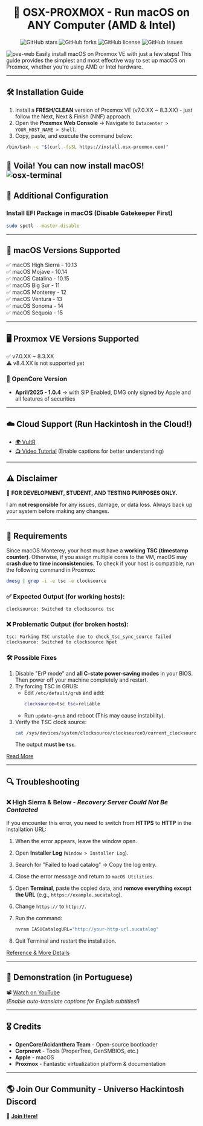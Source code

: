<div align="center">
  
# 🚀 OSX-PROXMOX - Run macOS on ANY Computer (AMD & Intel)

![GitHub stars](https://img.shields.io/github/stars/luchina-gabriel/osx-proxmox?style=flat-square)
![GitHub forks](https://img.shields.io/github/forks/luchina-gabriel/OSX-PROXMOX?style=flat-square)
![GitHub license](https://img.shields.io/github/license/luchina-gabriel/osx-proxmox?style=flat-square)
![GitHub issues](https://img.shields.io/github/issues/luchina-gabriel/osx-proxmox?style=flat-square)

</div>

![pve-web](https://github.com/user-attachments/assets/90935675-f87b-45d2-883d-ac05a96084ab)
Easily install macOS on Proxmox VE with just a few steps! This guide provides the simplest and most effective way to set up macOS on Proxmox, whether you're using AMD or Intel hardware.

---

## 🛠 Installation Guide

1. Install a **FRESH/CLEAN** version of Proxmox VE (v7.0.XX ~ 8.3.XX) - just follow the Next, Next & Finish (NNF) approach.
2. Open the **Proxmox Web Console** → Navigate to `Datacenter > YOUR_HOST_NAME > Shell`.
3. Copy, paste, and execute the command below:

```bash
/bin/bash -c "$(curl -fsSL https://install.osx-proxmox.com)"
```

🎉 Voilà! You can now install macOS!
![osx-terminal](https://github.com/user-attachments/assets/57d87b1e-8254-446d-811e-d0030ca936ae)
---

## 🔧 Additional Configuration

### Install EFI Package in macOS (Disable Gatekeeper First)

```bash
sudo spctl --master-disable
```

---

## 🍏 macOS Versions Supported
✅ macOS High Sierra - 10.13  
✅ macOS Mojave - 10.14  
✅ macOS Catalina - 10.15  
✅ macOS Big Sur - 11  
✅ macOS Monterey - 12  
✅ macOS Ventura - 13  
✅ macOS Sonoma - 14  
✅ macOS Sequoia - 15  

---

## 🖥 Proxmox VE Versions Supported
✅ v7.0.XX ~ 8.3.XX <br>
⚠️ v8.4.XX is not supported yet

### 🔄 OpenCore Version
- **April/2025 - 1.0.4** → with SIP Enabled, DMG only signed by Apple and all features of securities

---

## ☁️ Cloud Support (Run Hackintosh in the Cloud!)
- [🌍 VultR](https://www.vultr.com/?ref=9035565-8H)
- [📺 Video Tutorial](https://youtu.be/8QsMyL-PNrM) (Enable captions for better understanding)

---

## ⚠️ Disclaimer

🚨 **FOR DEVELOPMENT, STUDENT, AND TESTING PURPOSES ONLY.**

I am **not responsible** for any issues, damage, or data loss. Always back up your system before making any changes.

---

## 📌 Requirements

Since macOS Monterey, your host must have a **working TSC (timestamp counter)**. Otherwise, if you assign multiple cores to the VM, macOS may **crash due to time inconsistencies**. To check if your host is compatible, run the following command in Proxmox:

```bash
dmesg | grep -i -e tsc -e clocksource
```

### ✅ Expected Output (for working hosts):
```
clocksource: Switched to clocksource tsc
```

### ❌ Problematic Output (for broken hosts):
```
tsc: Marking TSC unstable due to check_tsc_sync_source failed
clocksource: Switched to clocksource hpet
```

### 🛠 Possible Fixes
1. Disable "ErP mode" and **all C-state power-saving modes** in your BIOS. Then power off your machine completely and restart.
2. Try forcing TSC in GRUB:
   - Edit `/etc/default/grub` and add:
     ```bash
     clocksource=tsc tsc=reliable
     ```
   - Run `update-grub` and reboot (This may cause instability).
3. Verify the TSC clock source:
   ```bash
   cat /sys/devices/system/clocksource/clocksource0/current_clocksource
   ```
   The output **must be `tsc`**.

[Read More](https://www.nicksherlock.com/2022/10/installing-macos-13-ventura-on-proxmox/comment-page-1/#comment-55532)

---

## 🔍 Troubleshooting

### ❌ High Sierra & Below - *Recovery Server Could Not Be Contacted*

If you encounter this error, you need to switch from **HTTPS** to **HTTP** in the installation URL:

1. When the error appears, leave the window open.
2. Open **Installer Log** (`Window > Installer Log`).
3. Search for "Failed to load catalog" → Copy the log entry.
4. Close the error message and return to `macOS Utilities`.
5. Open **Terminal**, paste the copied data, and **remove everything except the URL** (e.g., `https://example.sucatalog`).
6. Change `https://` to `http://`.
7. Run the command:

   ```bash
   nvram IASUCatalogURL="http://your-http-url.sucatalog"
   ```

8. Quit Terminal and restart the installation.

[Reference & More Details](https://mrmacintosh.com/how-to-fix-the-recovery-server-could-not-be-contacted-error-high-sierra-recovery-is-still-online-but-broken/)

---

## 🎥 Demonstration (in Portuguese)

📽️ [Watch on YouTube](https://youtu.be/dil6iRWiun0)  
*(Enable auto-translate captions for English subtitles!)*

---

## 🎖 Credits

- **OpenCore/Acidanthera Team** - Open-source bootloader
- **Corpnewt** - Tools (ProperTree, GenSMBIOS, etc.)
- **Apple** - macOS
- **Proxmox** - Fantastic virtualization platform & documentation

---

## 🌎 Join Our Community - Universo Hackintosh Discord

💬 [**Join Here!**](https://discord.universohackintosh.com.br)

